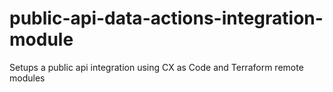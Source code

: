 # public-api-data-actions-integration-module
Setups a public api integration using CX as Code and Terraform remote modules
